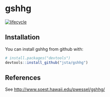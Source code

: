 
<!-- README.md is generated from README.Rmd. Please edit that file -->
gshhg
=====

[![lifecycle](https://img.shields.io/badge/lifecycle-experimental-orange.svg)](https://www.tidyverse.org/lifecycle/#experimental)

Installation
------------

You can install gshhg from github with:

``` r
# install.packages("devtools")
devtools::install_github("jsta/gshhg")
```

References
----------

See <http://www.soest.hawaii.edu/pwessel/gshhg/>
